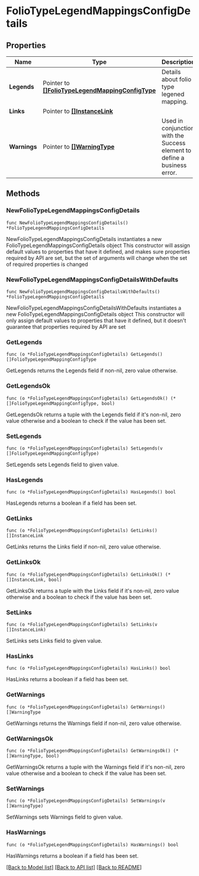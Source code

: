 # FolioTypeLegendMappingsConfigDetails

## Properties

Name | Type | Description | Notes
------------ | ------------- | ------------- | -------------
**Legends** | Pointer to [**[]FolioTypeLegendMappingConfigType**](FolioTypeLegendMappingConfigType.md) | Details about folio type legened mapping. | [optional] 
**Links** | Pointer to [**[]InstanceLink**](InstanceLink.md) |  | [optional] 
**Warnings** | Pointer to [**[]WarningType**](WarningType.md) | Used in conjunction with the Success element to define a business error. | [optional] 

## Methods

### NewFolioTypeLegendMappingsConfigDetails

`func NewFolioTypeLegendMappingsConfigDetails() *FolioTypeLegendMappingsConfigDetails`

NewFolioTypeLegendMappingsConfigDetails instantiates a new FolioTypeLegendMappingsConfigDetails object
This constructor will assign default values to properties that have it defined,
and makes sure properties required by API are set, but the set of arguments
will change when the set of required properties is changed

### NewFolioTypeLegendMappingsConfigDetailsWithDefaults

`func NewFolioTypeLegendMappingsConfigDetailsWithDefaults() *FolioTypeLegendMappingsConfigDetails`

NewFolioTypeLegendMappingsConfigDetailsWithDefaults instantiates a new FolioTypeLegendMappingsConfigDetails object
This constructor will only assign default values to properties that have it defined,
but it doesn't guarantee that properties required by API are set

### GetLegends

`func (o *FolioTypeLegendMappingsConfigDetails) GetLegends() []FolioTypeLegendMappingConfigType`

GetLegends returns the Legends field if non-nil, zero value otherwise.

### GetLegendsOk

`func (o *FolioTypeLegendMappingsConfigDetails) GetLegendsOk() (*[]FolioTypeLegendMappingConfigType, bool)`

GetLegendsOk returns a tuple with the Legends field if it's non-nil, zero value otherwise
and a boolean to check if the value has been set.

### SetLegends

`func (o *FolioTypeLegendMappingsConfigDetails) SetLegends(v []FolioTypeLegendMappingConfigType)`

SetLegends sets Legends field to given value.

### HasLegends

`func (o *FolioTypeLegendMappingsConfigDetails) HasLegends() bool`

HasLegends returns a boolean if a field has been set.

### GetLinks

`func (o *FolioTypeLegendMappingsConfigDetails) GetLinks() []InstanceLink`

GetLinks returns the Links field if non-nil, zero value otherwise.

### GetLinksOk

`func (o *FolioTypeLegendMappingsConfigDetails) GetLinksOk() (*[]InstanceLink, bool)`

GetLinksOk returns a tuple with the Links field if it's non-nil, zero value otherwise
and a boolean to check if the value has been set.

### SetLinks

`func (o *FolioTypeLegendMappingsConfigDetails) SetLinks(v []InstanceLink)`

SetLinks sets Links field to given value.

### HasLinks

`func (o *FolioTypeLegendMappingsConfigDetails) HasLinks() bool`

HasLinks returns a boolean if a field has been set.

### GetWarnings

`func (o *FolioTypeLegendMappingsConfigDetails) GetWarnings() []WarningType`

GetWarnings returns the Warnings field if non-nil, zero value otherwise.

### GetWarningsOk

`func (o *FolioTypeLegendMappingsConfigDetails) GetWarningsOk() (*[]WarningType, bool)`

GetWarningsOk returns a tuple with the Warnings field if it's non-nil, zero value otherwise
and a boolean to check if the value has been set.

### SetWarnings

`func (o *FolioTypeLegendMappingsConfigDetails) SetWarnings(v []WarningType)`

SetWarnings sets Warnings field to given value.

### HasWarnings

`func (o *FolioTypeLegendMappingsConfigDetails) HasWarnings() bool`

HasWarnings returns a boolean if a field has been set.


[[Back to Model list]](../README.md#documentation-for-models) [[Back to API list]](../README.md#documentation-for-api-endpoints) [[Back to README]](../README.md)


